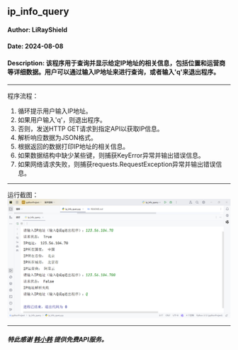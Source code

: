 ## ip_info_query
#### Author: LiRayShield
#### Date: 2024-08-08
#### Description: 该程序用于查询并显示给定IP地址的相关信息，包括位置和运营商等详细数据。用户可以通过输入IP地址来进行查询，或者输入'q'来退出程序。

----
程序流程：
1. 循环提示用户输入IP地址。
2. 如果用户输入'q'，则退出程序。
3. 否则，发送HTTP GET请求到指定API以获取IP信息。
4. 解析响应数据为JSON格式。
5. 根据返回的数据打印IP地址的相关信息。
6. 如果数据结构中缺少某些键，则捕获KeyError异常并输出错误信息。
7. 如果网络请求失败，则捕获requests.RequestException异常并输出错误信息。

---

运行截图：
![运行截图](run.png)

---
##### 特此感谢 ***[韩小韩](https://api.vvhan.com/)*** 提供免费API服务。
